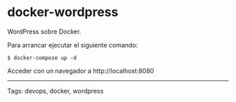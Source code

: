 # docker-wordpress
WordPress sobre Docker.

Para arrancar ejecutar el siguiente comando:
```
$ docker-compose up -d
```

Acceder con un navegador a http://localhost:8080

---

Tags: devops, docker, wordpress
